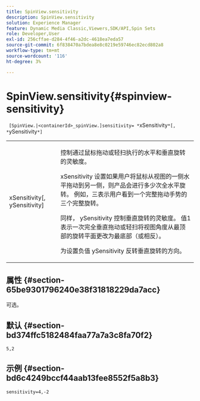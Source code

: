 ```yaml
---
title: SpinView.sensitivity
description: SpinView.sensitivity
solution: Experience Manager
feature: Dynamic Media Classic,Viewers,SDK/API,Spin Sets
role: Developer,User
exl-id: 256cffae-d284-4f46-a2dc-4618ea7eda57
source-git-commit: 6f838470a7bdea8e8c0219e59746ec82ecd802a8
workflow-type: tm+mt
source-wordcount: '116'
ht-degree: 3%

---
```


# SpinView.sensitivity{#spinview-sensitivity}

` [SpinView.|<containerId>_spinView.]sensitivity= *`xSensitivity`*[, *`ySensitivity`*]`

<table id="table_18D47E7C6A2D4D68B94225CB621D5F7C"> 
 <tbody> 
  <tr> 
   <td colname="col1"> <p> <span class="codeph"><span class="varname"> xSensitivity</span>[, <span class="varname"> ySensitivity</span>]</span> </p> </td> 
   <td colname="col2"> <p> 控制通过鼠标拖动或轻扫执行的水平和垂直旋转的灵敏度。 </p> <p> <span class="codeph"> xSensitivity</span> 设置如果用户将鼠标从视图的一侧水平拖动到另一侧，则产品会进行多少次全水平旋转。 例如，三表示用户看到一个完整拖动手势的三个完整旋转。 </p> <p>同样， <span class="codeph"> ySensitivity</span> 控制垂直旋转的灵敏度。 值1表示一次完全垂直拖动或轻扫将视图角度从最顶部的旋转平面更改为最底部（或相反）。 </p> <p>为设置负值 <span class="codeph"> ySensitivity</span> 反转垂直旋转的方向。 </p> </td> 
  </tr> 
 </tbody> 
</table>

## 属性 {#section-65be9301796240e38f31818229da7acc}

可选。

## 默认 {#section-bd374ffc5182484faa77a7a3c8fa70f2}

`5,2`

## 示例 {#section-bd6c4249bccf44aab13fee8552f5a8b3}

`sensitivity=4,-2`
